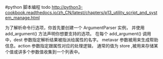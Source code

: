 #python 脚本编程 todo
http://python3-cookbook.readthedocs.io/zh_CN/latest/chapters/p13_utility_script_and_system_manage.html


为了解析命令行选项，你首先要创建一个 ArgumentParser 实例， 并使用 add_argument() 方法声明你想要支持的选项。 在每个 add_argument() 调用中，dest 参数指定解析结果被指派给属性的名字。 metavar 参数被用来生成帮助信息。action 参数指定跟属性对应的处理逻辑， 通常的值为 store ,被用来存储某个值或讲多个参数值收集到一个列表中。